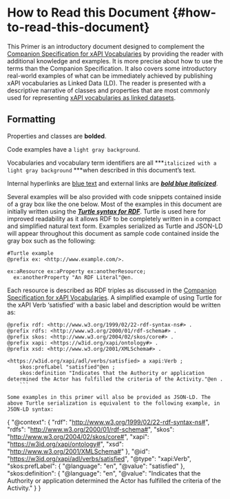 # How to Read this Document {#how-to-read-this-document}

This Primer is an introductory document designed to complement the [Companion Specification for xAPI Vocabularies](https://adl.gitbooks.io/companion-specification-for-xapi-vocabularies/content/) by providing the reader with additional knowledge and examples. It is more precise about how to use the terms than the Companion Specification. It also covers some introductory real-world examples of what can be immediately achieved by publishing xAPI vocabularies as Linked Data (LD). The reader is presented with a descriptive narrative of classes and properties that are most commonly used for representing [xAPI vocabularies as linked datasets](https://adl.gitbooks.io/companion-specification-for-xapi-vocabularies/content/xapi_vocabularies_as_linked_datasets.html).
## Formatting
Properties and classes are **bolded**. 

Code examples have a  ```light gray background```.

Vocabularies and vocabulary term identifiers are all ***```italicized with a light gray background``` ***when described in this document’s text. 

Internal hyperlinks are [blue text](#) and external links are [***bold blue italicized***](#).

Several examples will be also provided with code snippets contained inside of a gray box like the one below. Most of the examples in this document are initially written using the [***Turtle syntax for RDF***](https://www.w3.org/TR/turtle/). Turtle is used here for improved readability as it allows RDF to be completely written in a compact and simplified natural text form. Examples serialized as Turtle and JSON-LD will appear throughout this document as sample code contained inside the gray box such as the following:

```
#Turtle example
@prefix ex: <http://www.example.com/>.

ex:aResource ex:aProperty ex:anotherResource;
  ex:anotherProperty "An RDF Literal"@en.
```

Each resource is described as RDF triples as discussed in the [Companion Specification for xAPI Vocabularies](https://adl.gitbooks.io/companion-specification-for-xapi-vocabularies/content/semantic_web_technology,_linked_data,_and_rdf/rdf_data_structure.html). A simplified example of using Turtle for the xAPI Verb ‘satisfied’ with a basic label and description would be written as:

```
@prefix rdf: <http://www.w3.org/1999/02/22-rdf-syntax-ns#> .
@prefix rdfs: <http://www.w3.org/2000/01/rdf-schema#> .
@prefix skos: <http://www.w3.org/2004/02/skos/core#> .
@prefix xapi: <https://w3id.org/xapi/ontology#> .
@prefix xsd: <http://www.w3.org/2001/XMLSchema#> .

<https://w3id.org/xapi/adl/verbs/satisfied> a xapi:Verb ;
    skos:prefLabel "satisfied"@en ;
    skos:definition "Indicates that the Authority or application determined the Actor has fulfilled the criteria of the Activity."@en . 
    ```

Some examples in this primer will also be provided as JSON-LD. The above Turtle serialization is equivalent to the following example, in JSON-LD syntax:

```
{
  "@context": {
    "rdf": "http://www.w3.org/1999/02/22-rdf-syntax-ns#",
    "rdfs": "http://www.w3.org/2000/01/rdf-schema#",
    "skos": "http://www.w3.org/2004/02/skos/core#",
    "xapi": "https://w3id.org/xapi/ontology#",
    "xsd": "http://www.w3.org/2001/XMLSchema#"
  },
  "@id": "https://w3id.org/xapi/adl/verbs/satisfied",
  "@type": "xapi:Verb",
  "skos:prefLabel": {
    "@language": "en",
    "@value": "satisfied"
  },
  "skos:definition": {
    "@language": "en",
    "@value": "Indicates that the Authority or application determined the Actor has fulfilled the criteria of the Activity."
  }
}
```

